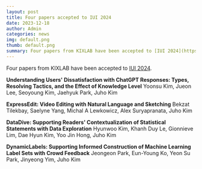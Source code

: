```yaml
---
layout: post
title: Four papers accepted to IUI 2024
date: 2023-12-18
author: Admin
categories: news
img: default.png
thumb: default.png
summary: Four papers from KIXLAB have been accepted to [IUI 2024](https://iui.acm.org/2024/).
---
```


Four papers from KIXLAB have been accepted to [IUI 2024](https://iui.acm.org/2024/).

**Understanding Users' Dissatisfaction with ChatGPT Responses:  Types, Resolving Tactics, and the Effect of Knowledge Level**
Yoonsu Kim, Jueon Lee, Seoyoung Kim, Jaehyuk Park, Juho Kim

**ExpressEdit: Video Editing with Natural Language and Sketching**
Bekzat Tilekbay, Saelyne Yang, Michal A Lewkowicz, Alex Suryapranata, Juho Kim

**DataDive: Supporting Readers' Contextualization of Statistical Statements with Data Exploration**
 Hyunwoo Kim, Khanh Duy Le, Gionnieve Lim, Dae Hyun Kim, Yoo Jin Hong, Juho Kim

**DynamicLabels: Supporting Informed Construction of Machine Learning Label Sets with Crowd Feedback**
Jeongeon Park, Eun-Young Ko, Yeon Su Park, Jinyeong Yim, Juho Kim